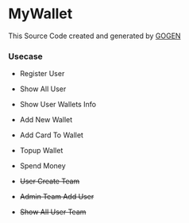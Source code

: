 # MyWallet

This Source Code created and generated by [GOGEN](https://github.com/mirzaakhena/gogen)

### Usecase 
- Register User
- Show All User
- Show User Wallets Info 
- Add New Wallet
- Add Card To Wallet
- Topup Wallet
- Spend Money


- ~~User Create Team~~
- ~~Admin Team Add User~~
- ~~Show All User Team~~
